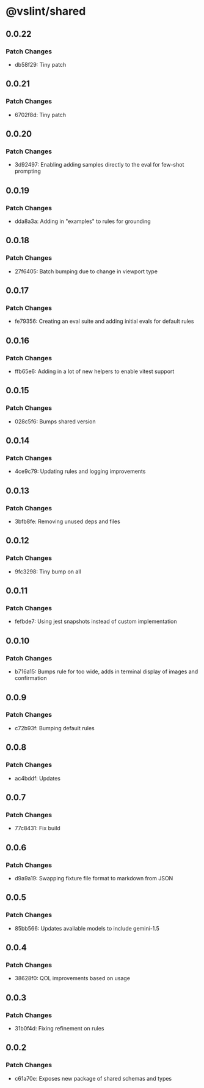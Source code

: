 # @vslint/shared

## 0.0.22

### Patch Changes

- db58f29: Tiny patch

## 0.0.21

### Patch Changes

- 6702f8d: Tiny patch

## 0.0.20

### Patch Changes

- 3d92497: Enabling adding samples directly to the eval for few-shot prompting

## 0.0.19

### Patch Changes

- dda8a3a: Adding in "examples" to rules for grounding

## 0.0.18

### Patch Changes

- 27f6405: Batch bumping due to change in viewport type

## 0.0.17

### Patch Changes

- fe79356: Creating an eval suite and adding initial evals for default rules

## 0.0.16

### Patch Changes

- ffb65e6: Adding in a lot of new helpers to enable vitest support

## 0.0.15

### Patch Changes

- 028c5f6: Bumps shared version

## 0.0.14

### Patch Changes

- 4ce9c79: Updating rules and logging improvements

## 0.0.13

### Patch Changes

- 3bfb8fe: Removing unused deps and files

## 0.0.12

### Patch Changes

- 9fc3298: Tiny bump on all

## 0.0.11

### Patch Changes

- fefbde7: Using jest snapshots instead of custom implementation

## 0.0.10

### Patch Changes

- b716a15: Bumps rule for too wide, adds in terminal display of images and confirmation

## 0.0.9

### Patch Changes

- c72b93f: Bumping default rules

## 0.0.8

### Patch Changes

- ac4bddf: Updates

## 0.0.7

### Patch Changes

- 77c8431: Fix build

## 0.0.6

### Patch Changes

- d9a9a19: Swapping fixture file format to markdown from JSON

## 0.0.5

### Patch Changes

- 85bb566: Updates available models to include gemini-1.5

## 0.0.4

### Patch Changes

- 38628f0: QOL improvements based on usage

## 0.0.3

### Patch Changes

- 31b0f4d: Fixing refinement on rules

## 0.0.2

### Patch Changes

- c61a70e: Exposes new package of shared schemas and types
